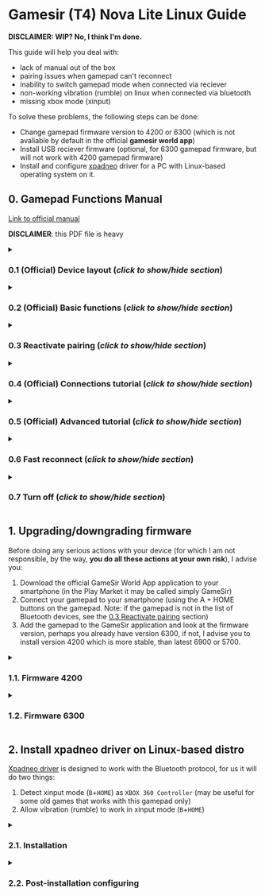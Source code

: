 # Gamesir (T4) Nova Lite Linux Guide

**DISCLAIMER: WIP? No, I think I'm done.**

This guide will help you deal with:

- lack of manual out of the box
- pairing issues when gamepad can't reconnect
- inability to switch gamepad mode when connected via reciever
- non-working vibration (rumble) on linux when connected via bluetooth
- missing xbox mode (xinput)

To solve these problems, the following steps can be done:

- Change gamepad firmware version to 4200 or 6300 (which is not avaliable by default in the official **gamesir world app**)
- Install USB reciever firmware (optional, for 6300 gamepad firmware, but will not work with 4200 gamepad firmware)
- Install and configure [xpadneo](https://github.com/atar-axis/xpadneo) driver for a PC with Linux-based operating system on it.

## 0. Gamepad Functions Manual

[Link to official manual](https://cdn.shopify.com/s/files/1/2241/8433/files/Manual-GameSir_Nova_Lite_EN.pdf?v=1743156237)

**DISCLAIMER**: this PDF file is heavy

<details> <summary> 

### 0.1 (Official) Device layout (*click to show/hide section*) </summary>

*click on images to enlarge*

<img src="https://github.com/user-attachments/assets/bdf238e4-da55-4e89-ad1c-411c8057f9db" alt="drawing" width=70%/> </p>
<img src="https://github.com/user-attachments/assets/7d091089-3069-41c6-82cd-c98e1de190db" alt="drawing" width=70%/> </p>
<img src="https://github.com/user-attachments/assets/71148763-3677-4dc8-a48d-592090af3ca1" alt="drawing" width=70%/> </p>
<img src="https://github.com/user-attachments/assets/5a5d2da8-d133-4237-b0ad-a2297906e16d" alt="drawing" width=70%/> </p>

</details>

<details> <summary> 

### 0.2 (Official) Basic functions (*click to show/hide section*) </summary>

*click on images to enlarge*

<img src="https://github.com/user-attachments/assets/15016cb6-4045-4126-af35-6811b298e1f6" alt="drawing" width=70%/> </p>
<img src="https://github.com/user-attachments/assets/423a32c8-80d0-49fe-820a-36fc64647c8a" alt="drawing" width=70%/> </p>
<img src="https://github.com/user-attachments/assets/c5b1d93c-c6e1-40e5-a69b-679830210f0e" alt="drawing" width=70%/> </p>

</details>

<details> <summary> 
  
### 0.3 Reactivate pairing (*click to show/hide section*) </summary>
 
If reconnection is failing or you want to use your gamepad with another device, then you need to enable ***pairing mode***.

To do this, hold the ```HOME``` and ```SCREENSHOT``` buttons for 3 seconds (no more, otherwise the controller will turn off):

*click on images to enlarge*

<img src="https://github.com/user-attachments/assets/542149f6-fb97-46ce-b17c-a74a179882e4" alt="drawing" width=50%/> </p>

Then you can connect to your gamepad via bluetooth or reciever again.

This works with every [connection method](#04-official-connections-tutorial-click-to-showhide-section-).

</details>

<details> <summary> 
  
### 0.4 (Official) Connections tutorial (*click to show/hide section*) </summary>

*click on images to enlarge*

<img src="https://github.com/user-attachments/assets/d7d2f1a1-0b8a-46bc-8a76-d6f9d052efcd" alt="drawing" width=70%/> </p>
<img src="https://github.com/user-attachments/assets/8c366ea5-b933-4855-8052-cb92d3ee64d6" alt="drawing" width=70%/> </p>
<img src="https://github.com/user-attachments/assets/25f33e83-5332-47ef-ab3b-c6f0cbe72cc6" alt="drawing" width=70%/> </p>
<img src="https://github.com/user-attachments/assets/50afb1b4-7b1d-4eaa-bbb1-09d8bba9202c" alt="drawing" width=70%/> </p>
<img src="https://github.com/user-attachments/assets/d8ff7099-dde8-40ee-8335-31d0dff7a7e8" alt="drawing" width=70%/> </p>

</details>

<details> <summary> 
  
### 0.5 (Official) Advanced tutorial (*click to show/hide section*) </summary>

*click on images to enlarge*

<img src="https://github.com/user-attachments/assets/ab65eb2f-ce84-4418-85a7-79661505e80c" alt="drawing" width=70%/> </p>
<img src="https://github.com/user-attachments/assets/299f106f-5a30-4607-8acb-d4d117d49d01" alt="drawing" width=70%/> </p>
<img src="https://github.com/user-attachments/assets/bd1442e7-c3e1-46b5-8dd5-ef9a84d55835" alt="drawing" width=70%/> </p>
<img src="https://github.com/user-attachments/assets/dc62f13f-ce05-440c-9027-03cf7f6a6546" alt="drawing" width=70%/> </p>
<img src="https://github.com/user-attachments/assets/4d713cda-a437-46a2-9297-ed4f25b712dd" alt="drawing" width=70%/> </p>

</details>

<details> <summary> 

### 0.6 Fast reconnect (*click to show/hide section*) </summary>

To quickly turn on the gamepad and automatically connect to the last remembered device, hold the ```HOME``` button for one second.

</details>

<details> <summary> 

### 0.7 Turn off (*click to show/hide section*) </summary>

To turn off the gamepad, hold down the ```HOME``` button for more than 4 seconds until the light around the button turns off.

</details>

</details>

## 1. Upgrading/downgrading firmware

Before doing any serious actions with your device (for which I am not responsible, by the way, **you do all these actions at your own risk**), I advise you:

1. Download the official GameSir World App application to your smartphone (in the Play Market it may be called simply GameSir)
2. Connect your gamepad to your smartphone (using the A + HOME buttons on the gamepad. Note: if the gamepad is not in the list of Bluetooth devices, see the [0.3 Reactivate pairing](#03-reactivate-pairing-click-to-showhide-section-) section)
3. Add the gamepad to the GameSir application and look at the firmware version, perhaps you already have version 6300, if not, I advise you to install version 4200 which is more stable, than latest 6900 or 5700.

<details> <summary> 

### 1.1. Firmware 4200 </summary>

### 1.1.1 Gamepad Firmware 

<img src="https://github.com/user-attachments/assets/62f34d59-4879-4d3f-a744-d67a08b96eea" alt="drawing" width=30%>
<img src="https://github.com/user-attachments/assets/3016f78d-e699-401c-a601-ad28da78566a" alt="drawing" width=30%/> </p>

On the gamepad, press the ```A```+```HOME``` buttons until the HOME button starts blinking yellow. If it blinks slowly, the gamepad will not appear in the list of Bluetooth devices. In this case, see [0.3 Reactivate pairing](#03-reactivate-pairing-click-to-showhide-section-) section.

<img src="https://github.com/user-attachments/assets/d7c39f12-d59c-4b0b-b6a2-88ec399d31f9" alt="drawing" width=30%/>
<img src="https://github.com/user-attachments/assets/8a20775b-69f0-4397-821c-11522b544c83" alt="drawing" width=30%/>
<img src="https://github.com/user-attachments/assets/88cae5bc-7a3b-4298-8ca7-57436a5a80c7" alt="drawing" width=30%/> </p>

Now open Gamesir app and add your gamepad in the Devices section. If you already have the device added, like in the following screenshot, you can click on the big icon of your gamepad right away.

<img src="https://github.com/user-attachments/assets/4be22856-9515-46af-99a1-34e3bcde78c2" alt="drawing" width=30%/>
<img src="https://github.com/user-attachments/assets/dd88c593-cd65-4293-af35-c6817a090c74" alt="drawing" width=30%/>
<img src="https://github.com/user-attachments/assets/ba0220d5-5374-4e19-8103-7aa165357ce2" alt="drawing" width=30%/> </p>

After pressing the "Continue Upgrade" button, the gamepad will disappear from the list of Bluetooth devices, and the backlight around the HOME button will start to blink slowly. At this point, you can cancel everything, and to connect the gamepad to smartphone again, see [0.3 Reactivate pairing](#03-reactivate-pairing-click-to-showhide-section-) section.

<img src="https://github.com/user-attachments/assets/9c2ac8b7-26e1-4b18-ac3a-8631217f222a" alt="drawing" width=30%/> </p>

As you can see in screenshot below, I already have firmware version 6300. Perhaps you will already have it after purchasing the device. Then, you probably can end read this guide.

If it isn't, let's move on.

<img src="https://github.com/user-attachments/assets/f4ea8099-a724-4ee5-8636-67f36915c513" alt="drawing" width=30%/> 
<img src="https://github.com/user-attachments/assets/e503317f-b8c8-47dd-b657-9cdd4eb4744d" alt="drawing" width=30%/>
<img src="https://github.com/user-attachments/assets/6d365742-7bb6-4fa5-b403-cad26e63b5a5" alt="drawing" width=30%/> </p>

**ATTENTION**: next you will need to agree to install the firmware. Make sure that your smartphone and gamepad have enough battery power, and your internet connection is stable.
If the update fails to download and the controller indicator is still flashing and not off, you can still cancel the process and try connecting to a more stable internet connection or using a VPN.

After downloading the firmware, the gamepad will go into **"firmware update mode"**: the backlight around the HOME button will go out, the device will disappear from the list of connected Bluetooth devices, ***but it's actually connected***.
I strongly recommend that you do not interrupt the process at this stage, do not minimize the application, do not turn off the smartphone screen, and do not move the two devices far from each other.

**ATTENTION**: If for some reason the firmware installation is not completed successfully, your gamepad will still be in **"firmware update mode"**, it will still be connected to your smartphone (despite the fact that the device will not be in the list of connected Bluetooth devices), and you will most likely be able to repeat the firmware installation process inside Gamesir app (firmware upgrade button will be avaliable).

<img src="https://github.com/user-attachments/assets/eaad63b5-c008-4d28-90d2-c47b758c5b69" alt="drawing" width=30%/> 

### 1.1.2 Reciever Firmware

Not required when working well with the 4200 gamepad firmware.

</details>

<details> <summary> 

### 1.2. Firmware 6300 </summary>

You can find the official manual and firmware/software files [here](https://doc.xiaoji.com/zh/t4nlite/detail/1192.html). For some reason, this guide is only available in Chinese.

### 1.2.1 Gamepad firmware

You can install this version of firmware in two ways: 
1. via a smartphone and Gamesir World App
2. via a Windows PC and special firmware update software.

<details> <summary> 

### 1.2.1.1. Via Gamesir World App </summary> 

The process is the same as in [Firmware 4200](#11-firmware-4200-) section, but in order for firmware 6300 to appear among the available ones in the list, you need to change the language of your device to Chinese (simplified).

Here is the proof:

<img src="https://github.com/user-attachments/assets/09c0b28b-6640-4bab-bdfc-52381b613d56" alt="drawing" width=30%/> 

</details>

<details> <summary>

### 1.2.1.2. Via Firmware Update Software for Windows </summary> 

Windows PC is required for this. Virtual machine is not acceptable. You can try use some WinPE iso's...

Open [official guide](https://doc.xiaoji.com/zh/t4nlite/detail/1192.html)

From there get first two zip archives

![Снимок экрана_20250704_002412](https://github.com/user-attachments/assets/abd93fe5-2480-4702-8d95-cf5a7cfd6878)

Extract files from archives into one folder. Then do the same as says on screenshots of [official guide](https://doc.xiaoji.com/zh/t4nlite/detail/1192.html)

<details>
<summary>
  
#### Click to show step-by-step instruction in screenshots </summary>

<img src="https://github.com/user-attachments/assets/fd5b1027-f8fa-4f39-b976-05f2731582bb" alt="drawing" width=70%/> </p>
<img src="https://github.com/user-attachments/assets/98542ca3-30ad-4004-818b-d11720e9ff92" alt="drawing" width=70%/> </p>
<img src="https://github.com/user-attachments/assets/5078cab0-bb57-494c-bd00-fecbab94908b" alt="drawing" width=70%/> </p>

The next step requires a wired connection between the gamepad and the PC.

<img src="https://github.com/user-attachments/assets/cb4be9c6-d64a-44a3-b7f9-3eb7c898d022" alt="drawing" width=70%/> </p>
<img src="https://github.com/user-attachments/assets/18aa435c-e2a2-41ac-a6bc-5bc3379c0828" alt="drawing" width=70%/> </p>
<img src="https://github.com/user-attachments/assets/2831a110-4ce5-4cae-96f7-142a1ace46c8" alt="drawing" width=70%/> </p>

</details> 

</details>

<details> 
<summary> 

### 1.2. USB reciever firmware (optional) </summary>

**ATTENTION**: as far as I know, after this you can't expect from your gamepad with 4200 firmware work with updated reciver. And you can't go back after this.

Windows PC is required for this. Virtual machine is not acceptable. You can try use some WinPE iso's...

Open [official guide](https://doc.xiaoji.com/zh/t4nlite/detail/1192.html)

From there get first and third archives

![Снимок экрана_20250704_185012](https://github.com/user-attachments/assets/439dba72-907f-4400-9e0f-d61ae1129800)

Extract files from archives into one folder. Then do the same as says on screenshots of [official guide](https://doc.xiaoji.com/zh/t4nlite/detail/1192.html)

<details>
<summary>
  
#### Click to show step-by-step instruction in screenshots </summary>

<img src="https://github.com/user-attachments/assets/fe123609-cf7e-4dd0-9bcf-b15343351706" alt="drawing" width=70%/> </p>
<img src="https://github.com/user-attachments/assets/c6e35375-d952-4285-b2a0-3b5d94da7127" alt="drawing" width=70%/> </p>
<img src="https://github.com/user-attachments/assets/124ce226-a81f-443b-8261-47d195f3afdf" alt="drawing" width=70%/> </p>

Now, connect the receiver to the computer, while holding down the button on it. After the indicator light stops glowing, continue.

<img src="https://github.com/user-attachments/assets/799b1204-1d14-4f39-8356-5625b7fe9710" alt="drawing" width=70%/> </p>
<img src="https://github.com/user-attachments/assets/3ab13c61-60d1-4767-88cb-8027fab40b30" alt="drawing" width=70%/> </p>

</details> 

</details>

</details>

## 2. Install xpadneo driver on Linux-based distro

[Xpadneo driver](https://github.com/atar-axis/xpadneo) is designed to work with the Bluetooth protocol, for us it will do two things:

1. Detect xinput mode (```B```+```HOME```) as ```XBOX 360 Controller``` (may be useful for some old games that works with this gamepad only)
2. Allow vibration (rumble) to work in xinput mode (```B```+```HOME```)

<details> 
<summary> 

### 2.1. Installation </summary>

Check [this section](https://github.com/atar-axis/xpadneo?tab=readme-ov-file#prerequisites) and do [these steps](https://github.com/atar-axis/xpadneo#installation) from original instruction of xpadneo driver.

</details> 

<details> 
<summary> 
  
### 2.2. Post-installation configuring </summary>

Create file ``` 99-gamesir-nova-lite-gamepad.rules ``` in ``` /etc/udev/rules.d/ ``` 

with:

```
KERNEL=="hidraw*" ATTRS{name}=="Xbox Wireless Controller" GROUP="input", MODE="0660", TAG+="uaccess"
SUBSYSTEMS=="input", ATTRS{name}=="Xbox Wireless Controller", GROUP="input", MODE="0660", TAG+="uaccess"
KERNEL=="hidraw*" ATTRS{name}=="2.4G XBOX 360 For Windows" GROUP="input", MODE="0660", TAG+="uaccess"
SUBSYSTEMS=="input", ATTRS{name}=="2.4G XBOX 360 For Windows", GROUP="input", MODE="0660", TAG+="uaccess"
KERNEL=="hidraw*" ATTRS{name}=="Zikway Pro Controller" GROUP="input", MODE="0660", TAG+="uaccess"
SUBSYSTEMS=="input", ATTRS{name}=="Zikway Pro Controller", GROUP="input", MODE="0660", TAG+="uaccess"
KERNEL=="hidraw*" ATTRS{name}=="Zikway HID gamepad" GROUP="input", MODE="0660", TAG+="uaccess"
SUBSYSTEMS=="input", ATTRS{name}=="Zikway HID gamepad", GROUP="input", MODE="0660", TAG+="uaccess"
```

<details> 
<summary> 

#### Click to show how to do this </summary>

> Just run in terminal this command to open **nano** editor
> 
> ```console
> sudo nano /etc/udev/rules.d/99-gamesir-nova-lite-gamepad.rules 
> ```
> 
> copy code above
> 
> And paste it in **nano** with ```ctrl``` + ```shift``` + ```v``` shortcut
> 
> Then ```ctrl``` + ```s``` to save
> 
> Then close **nano** with ```ctrl``` + ```c```

</details>

### 2.2.1 Fix rumble

Create (or edit, if exists) file ```99-xpadneo-options.conf``` in ```/etc/modprobe.d/```

in the end of this file add line with:

```
options hid_xpadneo quirks=44:24:C4:xx:xx:xx+6
```

<details> 
<summary>

#### Click to show how to do this </summary>

> Just run in terminal this command to open **nano** editor
> 
> ```console
> sudo nano `/etc/modprobe.d/99-xpadneo-options.conf
> ```
> 
> In **nano** press the ```Down``` button on keyboard until you reach the end of the file, also after that you can press ```Enter``` button on keyboard several times to create new blank lines
>
> copy code above
> 
> And paste it in **nano** with ```ctrl``` + ```shift``` + ```v``` shortcut
> 
> Then ```ctrl``` + ```s``` to save
> 
> Then close **nano** with ```ctrl``` + ```c```

</details>

Where ***4:24:C4:xx:xx:xx*** is MAC adress of ***your*** gamepad

You can find it in the list of bluetooth devices, in the system applet or **blueman**

![Снимок экрана_20250704_144425](https://github.com/user-attachments/assets/6e29d062-b9dc-4da6-b204-b0146134ac68)

After the address, be sure to add a prefix (+6), without spaces. You can find out more details about this [here](https://github.com/atar-axis/xpadneo#gamesir-t4-nova-lite-family)

</details>
